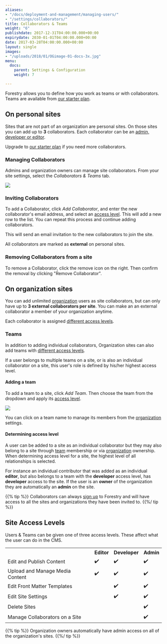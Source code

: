 ```yaml
---
aliases:
- "/docs/deployment-and-management/managing-users/"
- "/settings/collaborators/"
title: Collaborators & Teams
weight: "6"
publishdate: 2017-12-31T04:00:00.000+00:00
expirydate: 2030-01-01T04:00:00.000+00:00
date: 2017-03-28T04:00:00.000+00:00
layout: single
images:
- "/uploads/2018/01/OGimage-01-docs-3x.jpg"
menu:
  docs:
    parent: Settings & Configuration
    weight: 7

---
```

Forestry allows you to define how you work as teams or with collaborators. Teams are available from [our starter plan](/pricing).

## On personal sites

Sites that are not part of an organization are personal sites. On those sites you can add up to **3** collaborators. Each collaborator can be an [admin, developer or editor](#site-access-levels).

Upgrade to [our starter plan](/pricing) if you need more collaborators.

### Managing Collaborators

Admins and organization owners can manage site collaborators.
From your site settings, select the _Collaborators & Teams_ tab.

![](/uploads/2019/05/add-collaborator-free-plan.png)

### Inviting Collaborators

To add a Collaborator, click _Add Collaborator_, and enter the new collaborator's email address, and select an [access level](#site-access-levels). This will add a new row to the list. You can repeat this process and continue adding collaborators.

This will send an email invitation to the new collaborators to join the site.

All collaborators are marked as **external** on personal sites.

### Removing Collaborators from a site

To remove a Collaborator, click the remove icon on the right.
Then confirm the removal by clicking "Remove Collaborator".

## On organization sites

You can add unlimited [organization](/docs/collaboration/organizations/ "About organizations") users as site collaborators, but can only have up to **3 external collaborators per site**. You can make an an external collaborator a member of your organization anytime.

Each collaborator is assigned [different access levels](#site-access-levels).

### Teams

In addition to adding individual collaborators, Organization sites can also add teams with [different access levels](#site-access-levels).

If a user belongs to multiple teams on a site, or is also an individual collaborator on a site, this user's role is defined by his/her highest access level.

#### Adding a team

To add a team to a site, click _Add Team_. Then choose the team from the dropdown and apply its [access level](#site-access-levels).

![](/uploads/2019/05/collaborators-teams-settings.png)

You can click on a team name to manage its members from the [organization](/docs/collaboration/organizations/ "About Organizations") settings.

#### Determining access level

A user can be added to a site as an individual collaborator but they may also belong to a site through [team](#teams) membership or via [organization](/docs/collaboration/organizations/ "About Organizations") ownership. When determining access level for a site, the highest level of all relationships is selected.

For instance an individual contributor that was added as an individual **editor**, but also belongs to a team with the **developer** access level, has **developer** access to the site. If the user is an **owner** of the organization they are automatically an **admin** on the site.

{{% tip %}}
Collaborators can always [sign up](https://app.forestry.io//signup) to Forestry and will have access to all the sites and organizations they have been invited to.
{{%/ tip %}}

## Site Access Levels

Users & Teams can be given one of three access levels.
These affect what the user can do in the CMS.

<table>
<tr>
<th></th>
<th>Editor</th>
<th>Developer</th>
<th>Admin</th>
</tr>
<tr>
<td>Edit and Publish Content</td>
<td class="center">✔️</td>
<td class="center">✔️</td>
<td class="center">✔️</td>
</tr>
<tr>
<td>Upload and Manage Media Content</td>
<td class="center">✔️</td>
<td class="center">✔️</td>
<td class="center">✔️</td>
</tr>
<tr>
<td>Edit Front Matter Templates</td>
<td class="center"></td>
<td class="center">✔️</td>
<td class="center">✔️</td>
</tr>
<tr>
<td>Edit Site Settings</td>
<td class="center"></td>
<td class="center">✔️</td>
<td class="center">✔️</td>
</tr>
<tr>
<td>Delete Sites</td>
<td class="center"></td>
<td class="center"></td>
<td class="center">✔️</td>
</tr>
<tr>
<td>Manage Collaborators on a Site</td>
<td class="center"></td>
<td class="center"></td>
<td class="center">✔️</td>
</tr>
</table>

{{% tip %}}
Organization owners automatically have admin access on all of the organization's sites.
{{%/ tip %}}